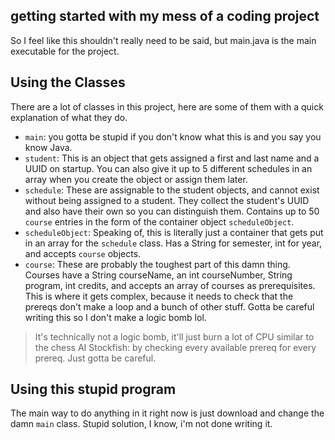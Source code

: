## getting started with my mess of a coding project

So I feel like this shouldn't really need to be said, but main.java is the main executable for the project.

## Using the Classes

There are a lot of classes in this project, here are some of them with a quick explanation of what they do.

- `main`: you gotta be stupid if you don't know what this is and you say you know Java.
- `student`: This is an object that gets assigned a first and last name and a UUID on startup. You can also give it up to 5 different schedules in an array when you create the object or assign them later.
- `schedule`: These are assignable to the student objects, and cannot exist without being assigned to a student. They collect the student's UUID and also have their own so you can distinguish them. Contains up to 50 `course` entries in the form of the container object `scheduleObject`.
- `scheduleObject`: Speaking of, this is literally just a container that gets put in an array for the `schedule` class. Has a String for semester, int for year, and accepts `course` objects.
- `course`: These are probably the toughest part of this damn thing. Courses have a String courseName, an int courseNumber, String program, int credits, and accepts an array of courses as prerequisites. This is where it gets complex, because it needs to check that the prereqs don't make a loop and a bunch of other stuff. Gotta be careful writing this so I don't make a logic bomb lol.

> It's technically not a logic bomb, it'll just burn a lot of CPU similar to the chess AI Stockfish: by checking every available prereq for every prereq. Just gotta be careful.

## Using this stupid program

The main way to do anything in it right now is just download and change the damn `main` class. Stupid solution, I know, i'm not done writing it.